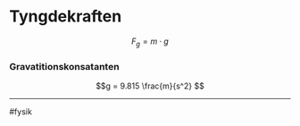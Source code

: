 # Tyngdekraften

$$F_g = m \cdot g$$


### Gravatitionskonsatanten

$$g = 9.815  \frac{m}{s^2} $$

---
#fysik 